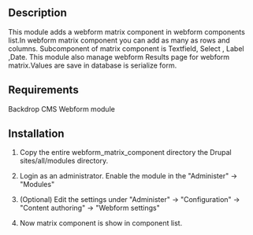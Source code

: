 Description
-----------
This module adds a webform matrix component in webform
components list.In webform matrix component you 
can add as many as rows and columns. Subcomponent
of matrix component is Textfield, Select , Label ,Date.
This module also manage webform Results page for
webform matrix.Values are save in database is serialize form.

Requirements
------------
Backdrop CMS
Webform module

Installation
------------
1. Copy the entire webform_matrix_component directory 
   the Drupal sites/all/modules directory.

2. Login as an administrator. Enable the module in the
  "Administer" -> "Modules"

3. (Optional) Edit the settings under "Administer" -> "Configuration" ->
   "Content authoring" -> "Webform settings"

4. Now matrix component is show in component list.
